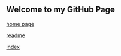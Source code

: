 ## Welcome to my GitHub Page

[home page](https://github.com/ismccarthy/ismccarthy.github.io/home.md)

[readme](https://github.com/ismccarthy/ismccarthy.github.io/README.md)

[index](https://github.com/ismccarthy/ismccarthy.github.io/index.md)

